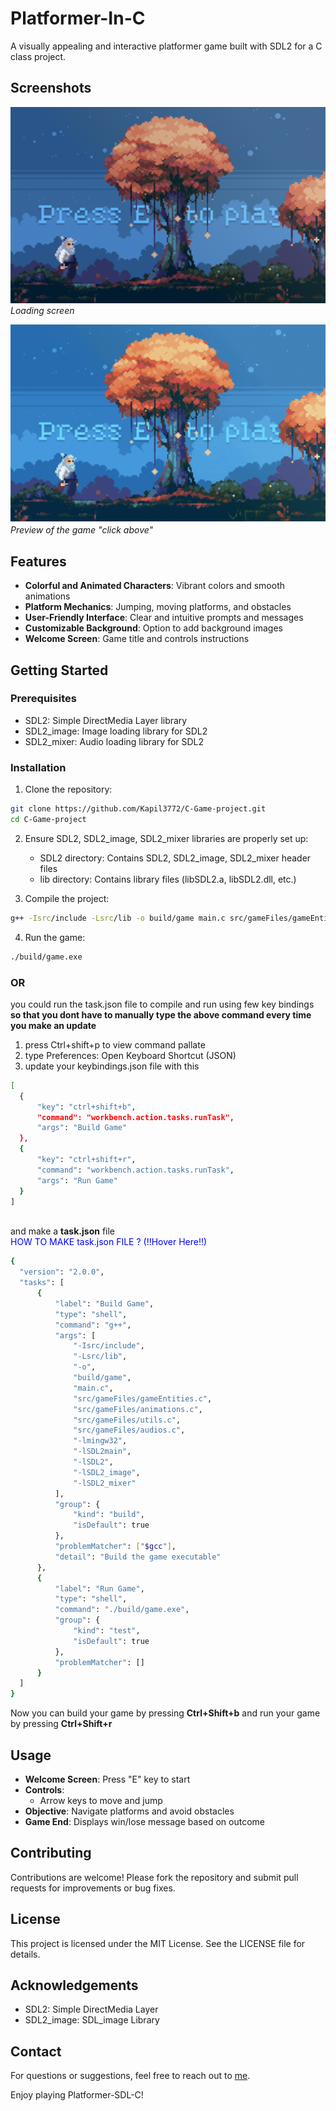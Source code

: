 # Platformer-In-C

A visually appealing and interactive platformer game built with SDL2 for a C class project.

## Screenshots

![Loading Screen](data/screenshots/loading_screen.png)
*Loading screen*

[![Game Preview](data/screenshots/screenRecords/game_preview.gif)](https://streamable.com/5jxrrz)
*Preview of the game "click above"*

## Features

- **Colorful and Animated Characters**: Vibrant colors and smooth animations
- **Platform Mechanics**: Jumping, moving platforms, and obstacles
- **User-Friendly Interface**: Clear and intuitive prompts and messages
- **Customizable Background**: Option to add background images
- **Welcome Screen**: Game title and controls instructions

## Getting Started

### Prerequisites

- SDL2: Simple DirectMedia Layer library
- SDL2_image: Image loading library for SDL2
- SDL2_mixer: Audio loading library for SDL2

### Installation

1. Clone the repository:
```sh
git clone https://github.com/Kapil3772/C-Game-project.git
cd C-Game-project
```

2. Ensure SDL2, SDL2_image, SDL2_mixer libraries are properly set up:
    - SDL2 directory: Contains SDL2, SDL2_image, SDL2_mixer header files
    - lib directory: Contains library files (libSDL2.a, libSDL2.dll, etc.)

3. Compile the project:
```sh
g++ -Isrc/include -Lsrc/lib -o build/game main.c src/gameFiles/gameEntities.c src/gameFiles/animations.c src/gameFiles/utils.c src/gameFiles/audios.c -lmingw32 -lSDL2main -lSDL2 -lSDL2_image -lSDL2_mixer
```
4. Run the game:
```sh
./build/game.exe
```
### OR 
you could run the task.json file to compile and run using few key bindings <br> **so that you dont have to manually type the above command every time you make an update**
1. press Ctrl+shift+p to view command pallate
2. type Preferences: Open Keyboard Shortcut (JSON)
3. update your keybindings.json file with this
  ```sh
  [
    {
        "key": "ctrl+shift+b",
        "command": "workbench.action.tasks.runTask",
        "args": "Build Game"
    },
    {
        "key": "ctrl+shift+r",
        "command": "workbench.action.tasks.runTask",
        "args": "Run Game"
    }
  ]
  ```
  <br> and make a **task.json** file <br> <span title="Press Ctrl+Shift+P, Search Tasks: Configure task and paste the code below" style="color: blue;">HOW TO MAKE task.json FILE ? (!!Hover Here!!)</span>

  ```sh
  {
    "version": "2.0.0",
    "tasks": [
        {
            "label": "Build Game",
            "type": "shell",
            "command": "g++",
            "args": [
                "-Isrc/include",
                "-Lsrc/lib",
                "-o",
                "build/game",
                "main.c",
                "src/gameFiles/gameEntities.c",
                "src/gameFiles/animations.c",
                "src/gameFiles/utils.c",
                "src/gameFiles/audios.c",      
                "-lmingw32",
                "-lSDL2main",
                "-lSDL2",
                "-lSDL2_image",
                "-lSDL2_mixer"
            ],
            "group": {
                "kind": "build",
                "isDefault": true
            },
            "problemMatcher": ["$gcc"],
            "detail": "Build the game executable"
        },
        {
            "label": "Run Game",
            "type": "shell",
            "command": "./build/game.exe",
            "group": {
                "kind": "test",
                "isDefault": true
            },
            "problemMatcher": []
        }
    ]
  }

  ```
  Now you can build your game by pressing **Ctrl+Shift+b**
  and run your game by pressing **Ctrl+Shift+r**

## Usage

- **Welcome Screen**: Press "E" key to start
- **Controls**: 
  - Arrow keys to move and jump
- **Objective**: Navigate platforms and avoid obstacles
- **Game End**: Displays win/lose message based on outcome

## Contributing

Contributions are welcome! Please fork the repository and submit pull requests for improvements or bug fixes.

## License

This project is licensed under the MIT License. See the LICENSE file for details.

## Acknowledgements

- SDL2: Simple DirectMedia Layer
- SDL2_image: SDL_image Library

## Contact

For questions or suggestions, feel free to reach out to [me](mailto:k.asid721011@gmail.com).


Enjoy playing Platformer-SDL-C!

